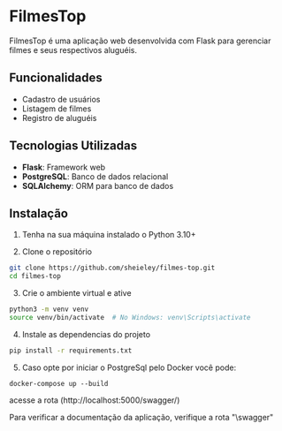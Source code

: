 # FilmesTop

FilmesTop é uma aplicação web desenvolvida com Flask para gerenciar filmes e seus respectivos aluguéis.

## Funcionalidades

- Cadastro de usuários
- Listagem de filmes
- Registro de aluguéis

## Tecnologias Utilizadas

- **Flask**: Framework web
- **PostgreSQL**: Banco de dados relacional
- **SQLAlchemy**: ORM para banco de dados

## Instalação

1. Tenha na sua máquina instalado o Python 3.10+ 

2. Clone o repositório

```bash
git clone https://github.com/sheieley/filmes-top.git
cd filmes-top
```

3. Crie o ambiente virtual e ative
````bash
python3 -m venv venv
source venv/bin/activate  # No Windows: venv\Scripts\activate
````

4. Instale as dependencias do projeto
````bash
pip install -r requirements.txt
````

5. Caso opte por iniciar o PostgreSql pelo Docker você pode:
````
docker-compose up --build 
````

acesse a rota (http://localhost:5000/swagger/)

Para verificar a documentação da aplicação, verifique a rota "\swagger"
